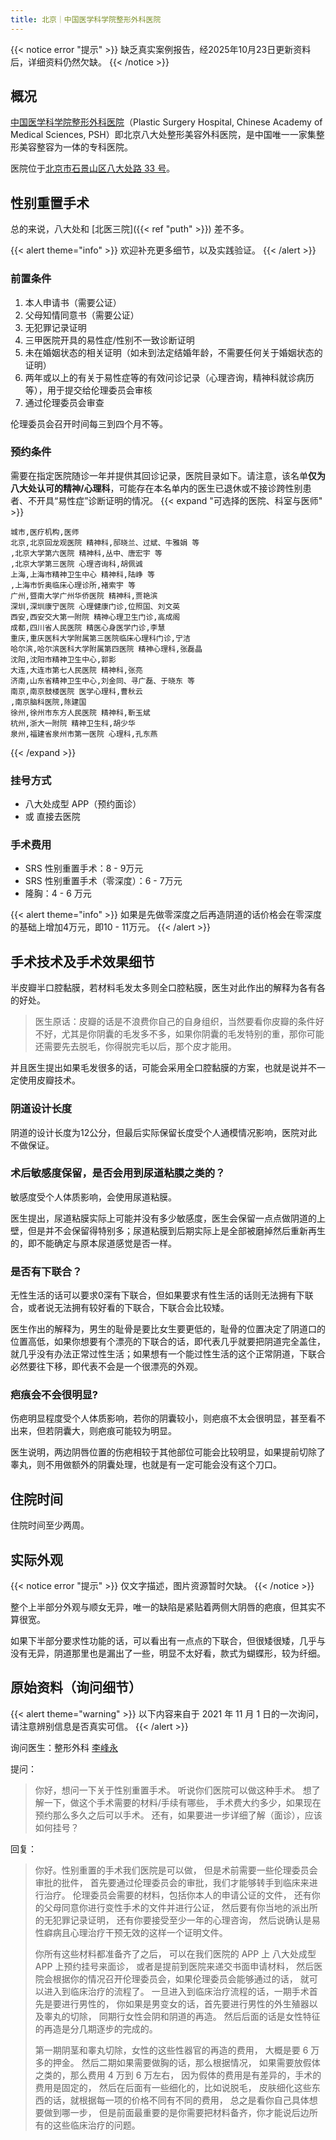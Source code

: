 ```yaml
---
title: 北京｜中国医学科学院整形外科医院
---
```


{{< notice error "提示" >}}
缺乏真实案例报告，经2025年10月23日更新资料后，详细资料仍然欠缺。
{{< /notice >}}

## 概况

[中国医学科学院整形外科医院](http://www.zhengxing.com.cn)（Plastic Surgery Hospital, Chinese Academy of Medical Sciences, PSH）即北京八大处整形美容外科医院，是中国唯一一家集整形美容整容为一体的专科医院。

医院位于[北京市石景山区八大处路 33 号](https://amap.com/place/B000A8316D)。

## 性别重置手术

总的来说，八大处和 [北医三院]({{< ref "puth" >}}) 差不多。

{{< alert theme="info" >}}
欢迎补充更多细节，以及实践验证。
{{< /alert >}}

### 前置条件

1. 本人申请书（需要公证）
1. 父母知情同意书（需要公证）
1. 无犯罪记录证明
1. 三甲医院开具的易性症/性别不一致诊断证明
1. 未在婚姻状态的相关证明（如未到法定结婚年龄，不需要任何关于婚姻状态的证明）
1. 两年或以上的有关于易性症等的有效问诊记录（心理咨询，精神科就诊病历等），用于提交给伦理委员会审核
1. 通过伦理委员会审查

伦理委员会召开时间每三到四个月不等。

### 预约条件

需要在指定医院随诊一年并提供其回诊记录，医院目录如下。请注意，该名单**仅为八大处认可的精神/心理科**，可能存在本名单内的医生已退休或不接诊跨性别患者、不开具“易性症”诊断证明的情况。
{{< expand "可选择的医院、科室与医师" >}}

```csv
城市,医疗机构,医师
北京,北京回龙观医院 精神科,邸晓兰、过斌、牛雅娟 等
,北京大学第六医院 精神科,丛中、唐宏宇 等
,北京大学第三医院 心理咨询科,胡佩诚
上海,上海市精神卫生中心 精神科,陆峥 等
,上海市忻奥临床心理诊所,褚索宇 等
广州,暨南大学广州华侨医院 精神科,贾艳滨
深圳,深圳康宁医院 心理健康门诊,位照国、刘文英
西安,西安交大第一附院 精神心理卫生门诊,高成阁
成都,四川省人民医院 精医心身医学门诊,李慧
重庆,重庆医科大学附属第三医院临床心理科门诊,宁洁
哈尔滨,哈尔滨医科大学附属第四医院 精神心理科,张磊晶
沈阳,沈阳市精神卫生中心,郭影
大连,大连市第七人民医院 精神科,张亮
济南,山东省精神卫生中心,刘金同、寻广磊、于晓东 等
南京,南京鼓楼医院 医学心理科,曹秋云
,南京脑科医院,陈建国
徐州,徐州市东方人民医院 精神科,靳玉斌
杭州,浙大一附院 精神卫生科,胡少华
泉州,福建省泉州市第一医院 心理科,孔东燕
```

{{< /expand >}}

### 挂号方式

- 八大处成型 APP（预约面诊）
- 或 直接去医院

### 手术费用

- SRS 性别重置手术：8 - 9万元
- SRS 性别重置手术（零深度）：6 - 7万元
- 隆胸：4 - 6 万元

{{< alert theme="info" >}}
如果是先做零深度之后再造阴道的话价格会在零深度的基础上增加4万元，即10 - 11万元。
{{< /alert >}}

## 手术技术及手术效果细节

半皮瓣半口腔黏膜，若材料毛发太多则全口腔粘膜，医生对此作出的解释为各有各的好处。

> 医生原话：皮瓣的话是不浪费你自己的自身组织，当然要看你皮瓣的条件好不好，尤其是你阴囊的毛发多不多，如果你阴囊的毛发特别的重，那你可能还需要先去脱毛，你得脱完毛以后，那个皮才能用。

并且医生提出如果毛发很多的话，可能会采用全口腔黏膜的方案，也就是说并不一定使用皮瓣技术。

### 阴道设计长度

阴道的设计长度为12公分，但最后实际保留长度受个人通模情况影响，医院对此不做保证。

### 术后敏感度保留，是否会用到尿道粘膜之类的？

敏感度受个人体质影响，会使用尿道粘膜。

医生提出，尿道粘膜实际上可能并没有多少敏感度，医生会保留一点点做阴道的上壁，但是并不会保留得特别多；尿道粘膜到后期实际上是全部被磨掉然后重新再生的，即不能确定与原本尿道感觉是否一样。

### 是否有下联合？

无性生活的话可以要求0深有下联合，但如果要求有性生活的话则无法拥有下联合，或者说无法拥有较好看的下联合，下联合会比较矮。

医生作出的解释为，男生的耻骨是要比女生要更低的，耻骨的位置决定了阴道口的位置高低，如果你想要有个漂亮的下联合的话，即代表几乎就要把阴道完全盖住，就几乎没有办法正常过性生活；如果想有一个能过性生活的这个正常阴道，下联合必然要往下移，即代表不会是一个很漂亮的外观。

### 疤痕会不会很明显?

伤疤明显程度受个人体质影响，若你的阴囊较小，则疤痕不太会很明显，甚至看不出来，但若阴囊大，则疤痕可能较为明显。

医生说明，两边阴唇位置的伤疤相较于其他部位可能会比较明显，如果提前切除了睾丸，则不用做额外的阴囊处理，也就是有一定可能会没有这个刀口。

## 住院时间

住院时间至少两周。

## 实际外观

{{< notice error "提示" >}}
仅文字描述，图片资源暂时欠缺。
{{< /notice >}}

整个上半部分外观与顺女无异，唯一的缺陷是紧贴着两侧大阴唇的疤痕，但其实不算很宽。

如果下半部分要求性功能的话，可以看出有一点点的下联合，但很矮很矮，几乎与没有无异，阴道那里也是漏出了一些，明显不太好看，款式为蝴蝶形，较为纤细。

## 原始资料（询问细节）

{{< alert theme="warning" >}}
以下内容来自于 2021 年 11 月 1 日的一次询问，请注意辨别信息是否真实可信。
{{< /alert >}}

询问医生：整形外科 [李峰永](https://www.haodf.com/doctor/1205560473.html)

提问：

> 你好，想问一下关于性别重置手术。
> 听说你们医院可以做这种手术。
> 想了解一下，做这个手术需要的材料/手续有哪些，
> 手术费大约多少，如果现在预约那么多久之后可以手术。
> 还有，如果要进一步详细了解（面诊），应该如何挂号？

回复：

> 你好。性别重置的手术我们医院是可以做，
> 但是术前需要一些伦理委员会审批的批件，
> 首先要通过伦理委员会的审批，我们才能够转手到临床来进行治疗。
> 伦理委员会需要的材料，包括你本人的申请公证的文件，
> 还有你的父母同意你进行变性手术的文件并进行公证，
> 然后要有你当地的派出所的无犯罪记录证明，
> 还有你要接受至少一年的心理咨询，
> 然后说确认是易性癖病且心理治疗干预无效的这样一个证明文件。
>
> 你所有这些材料都准备齐了之后，
> 可以在我们医院的 APP 上 八大处成型 APP 上预约挂号来面诊，
> 或者是提前到医院来递交书面申请材料，
> 然后医院会根据你的情况召开伦理委员会，如果伦理委员会能够通过的话，
> 就可以进入到临床治疗的流程了。
> 一旦进入到临床治疗流程的话，一期手术首先是要进行男性的，
> 你如果是男变女的话，首先要进行男性的外生殖器以及睾丸的切除，
> 同期行女性会阴和阴道的再造。
> 然后后面的话是女性特征的再造是分几期逐步的完成的。
>
> 第一期阴茎和睾丸切除，女性的这些性器官的再造的费用，
> 大概是要 6 万多的押金。
> 然后二期如果需要做胸的话，那么根据情况，
> 如果需要放假体之类的，那么费用 4 万到 6 万左右，
> 因为假体的费用是有差异的，手术的费用是固定的，
> 然后在后面有一些细化的，比如说脱毛，
> 皮肤细化这些东西的话，就根据每一项的价格不同有不同的费用，
> 总之是看你自己具体想要做到哪一步，
> 但是前面最重要的是你需要把材料备齐，你才能说后边所有的这些临床治疗的问题。
